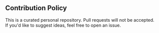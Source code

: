 ## Contribution Policy

This is a curated personal repository. Pull requests will not be accepted.  
If you'd like to suggest ideas, feel free to open an issue.

